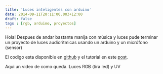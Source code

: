 ```yaml
---
title: 'Luces inteligentes con arduino'
date: 2014-09-11T20:11:00.003+12:00
draft: false
tags : [rgb, arduino, proyectos]
---
```


Hola! Despues de andar bastante manija con música y luces pude terminar un proyecto de luces audioritmicas usando un arduino y un micrófono (sensor)

El codigo esta disponible en [github](https://github.com/cristian04/lightsArduino) y el tutorial en este [post](https://blog.cristianmarquez.me/2014/02/arduino-controlando-tira-de-led-de.html).

Aqui un video de como queda. Luces RGB (tira led) y UV